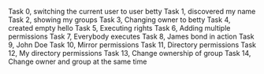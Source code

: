 Task 0, switching the current user to user betty
Task 1, discovered my name
Task 2, showing my groups
Task 3, Changing owner to betty
Task 4, created empty hello
Task 5, Executing rights 
Task 6, Adding multiple permissions
Task 7, Everybody executes
Task 8, James bond in action
Task 9, John Doe
Task 10, Mirror permissions
Task 11, Directory permissions
Task 12, My directory permissions
Task 13, Change ownership of group
Task 14, Change owner and group at the same time

